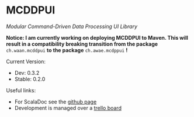 MCDDPUI
=======
_Modular Command-Driven Data Processing UI Library_

**Notice: I am currently working on deploying MCDDPUI to Maven. This will result in a compatibility breaking transition from the package** `ch.waan.mcddpui` **to the package** `ch.awae.mcdppui` **!**

Current Version:
  - Dev: 0.3.2
  - Stable: 0.2.0

Useful links:
  - For ScalaDoc see the [github page](http://ksmonkey123.github.io/mcddpui)
  - Development is managed over a [trello board](https://trello.com/b/sAO3kMHd)
